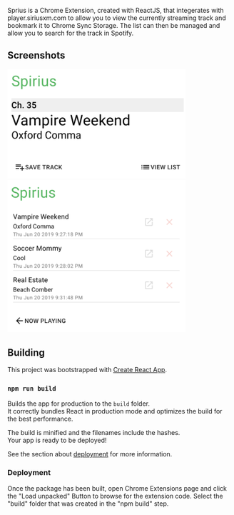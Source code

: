 
Sprius is a Chrome Extension, created with ReactJS, that integerates with player.siriusxm.com to allow you to view the currently streaming track and bookmark it to Chrome Sync Storage.  The list can then be managed and allow you to search for the track in Spotify.

## Screenshots

<img src="./screenshot_1.png?raw=true" width="400"> <img src="./screenshot_2.png?raw=true" width="400">


## Building

This project was bootstrapped with [Create React App](https://github.com/facebook/create-react-app).

### `npm run build`

Builds the app for production to the `build` folder.<br>
It correctly bundles React in production mode and optimizes the build for the best performance.

The build is minified and the filenames include the hashes.<br>
Your app is ready to be deployed!

See the section about [deployment](https://facebook.github.io/create-react-app/docs/deployment) for more information.

### Deployment

Once the package has been built, open Chrome Extensions page and click the "Load unpacked" Button to browse for the extension code.  Select the "build" folder that was created in the "npm build" step.
